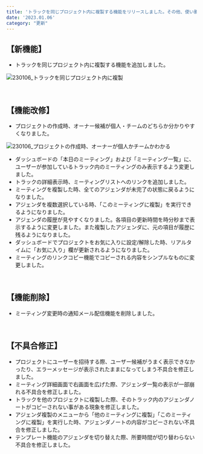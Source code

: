 ```yaml
---
title: 'トラックを同じプロジェクト内に複製する機能をリリースしました。その他、使い勝手をよくする機能改修、不具合の修正を行いました。'
date: '2023.01.06'
category: "更新"
---
```


## 【新機能】
- トラックを同じプロジェクト内に複製する機能を追加しました。

![230106_トラックを同じプロジェクト内に複製](https://user-images.githubusercontent.com/92074639/211474881-d6c1a4f3-e86c-4c21-8454-4580f8c2fe0f.png)

<br>

## 【機能改修】
- プロジェクトの作成時、オーナー候補が個人・チームのどちらか分かりやすくなりました。

![230106_プロジェクトの作成時、オーナーが個人かチームかわかる](https://user-images.githubusercontent.com/92074639/211474973-46ade3cd-11b4-41fd-985e-d403ae2fccb8.png)

- ダッシュボードの「本日のミーティング」および「ミーティング一覧」に、ユーザーが参加しているトラック内のミーティングのみ表示するよう変更しました。
- トラックの詳細表示時、ミーティングリストへのリンクを追加しました。
- ミーティングを複製した時、全てのアジェンダが未完了の状態に戻るようになりました。
- アジェンダを複数選択している時、「このミーティングに複製」を実行できるようになりました。
- アジェンダの履歴が見やすくなりました。各項目の更新時間を時分秒まで表示するように変更しました。また複製したアジェンダに、元の項目が履歴に残るようになりました。
- ダッシュボードでプロジェクトをお気に入りに設定/解除した時、リアルタイムに「お気に入り」欄が更新されるようになりました。
- ミーティングのリンクコピー機能でコピーされる内容をシンプルなものに変更しました。

<br>

## 【機能削除】
- ミーティング変更時の通知メール配信機能を削除しました。

<br>

## 【不具合修正】
- プロジェクトにユーザーを招待する際、ユーザー候補がうまく表示できなかったり、エラーメッセージが表示されたままになってしまう不具合を修正しました。
- ミーティング詳細画面で右画面を広げた際、アジェンダ一覧の表示が一部崩れる不具合を修正しました。
- トラックを他のプロジェクトに複製した際、そのトラック内のアジェンダノートがコピーされない事がある現象を修正しました。
- アジェンダ複製のメニューから「他のミーティングに複製」「このミーティングに複製」を実行した時、アジェンダノートの内容がコピーされない不具合を修正しました。
- テンプレート機能のアジェンダを切り替えた際、所要時間が切り替わらない不具合を修正しました。
